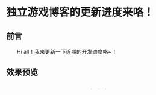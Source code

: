 # 独立游戏博客的更新进度来咯！

## 前言

&emsp;&emsp;Hi all！我来更新一下近期的开发进度咯~！

## 效果预览

<center>
    <img src="/Indie_Games_Blog/2023_11_11/indie_game_blog-welcome.png" style="zoom:7%;display:inline;margin-right:200px;" data-fancybox="gallery"/>
    <img src="/Indie_Games_Blog/2023_11_11/indie_game_blog-yunkong.png" style="zoom:7%;display:inline;margin-right:200px;" data-fancybox="gallery"/>
    <img src="/Indie_Games_Blog/2023_11_11/indie_game_blog-youxifabu.png" style="zoom:7%;display:inline;margin-right:200px;" data-fancybox="gallery"/>
</center>

